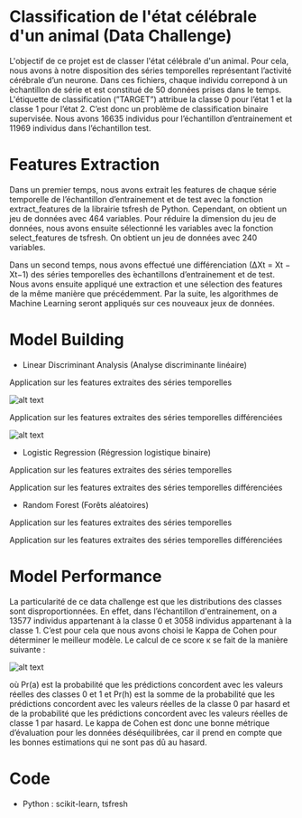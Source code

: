 # Classification de l'état célébrale d'un animal (Data Challenge)

L'objectif de ce projet est de classer l'état célébrale d'un animal. Pour cela, nous avons à notre disposition des séries temporelles représentant l’activité cérébrale d’un neurone. Dans ces fichiers, chaque individu correpond à un  ́echantillon de série et est constitué de 50 données prises dans le temps. L'étiquette de classification (”TARGET”) attribue la classe 0 pour l’état 1 et la classe 1 pour l’état 2. C’est donc un problème de classification binaire supervisée. Nous avons 16635 individus pour l’échantillon d’entrainement et 11969 individus dans l’échantillon test.

# Features Extraction

Dans un premier temps, nous avons extrait les features de chaque série temporelle de l’échantillon d’entrainement et de test avec la fonction extract_features de la librairie tsfresh de Python. Cependant, on obtient un jeu de données avec 464 variables. Pour réduire la dimension du jeu de données, nous avons ensuite sélectionné les variables avec la fonction select_features de tsfresh. On obtient un jeu de données avec 240 variables.

Dans un second temps, nous avons effectué une différenciation (∆Xt = Xt − Xt−1) des séries temporelles des  ́echantillons d’entrainement et de test. Nous avons ensuite appliqué une extraction et une sélection des features de la même manière que précédemment. Par la suite, les algorithmes de Machine Learning seront appliqués sur ces nouveaux jeux de données.

# Model Building

- Linear Discriminant Analysis (Analyse discriminante linéaire)

Application sur les features extraites des séries temporelles

![alt text](https://github.com/fanny-crt/Classification_etat_celebrale_animal/blob/main/images/analyse_discriminante_lineaire.PNG)

Application sur les features extraites des séries temporelles différenciées

![alt text](https://github.com/fanny-crt/Classification_etat_celebrale_animal/blob/main/images/analyse_discriminante_lineaire_diff.PNG)

- Logistic Regression (Régression logistique binaire)

Application sur les features extraites des séries temporelles

Application sur les features extraites des séries temporelles différenciées

- Random Forest (Forêts aléatoires)

Application sur les features extraites des séries temporelles

Application sur les features extraites des séries temporelles différenciées

# Model Performance

La particularité de ce data challenge est que les distributions des classes sont disproportionnées. En effet, dans l’échantillon d'entrainement, on a 13577 individus appartenant à la classe 0 et 3058 individus appartenant à la classe 1. C’est pour cela que nous avons choisi le Kappa de Cohen pour déterminer le meilleur modèle. Le calcul de ce score κ se fait de la manière suivante :

![alt text](https://github.com/fanny-crt/Classification_etat_celebrale_animal/blob/main/images/kappa_cohen.PNG)

où Pr(a) est la probabilité que les prédictions concordent avec les valeurs réelles des classes 0 et 1 et Pr(h) est la somme de la probabilité que les prédictions concordent avec les valeurs réelles de la classe 0 par hasard et de la probabilité que les prédictions concordent avec les valeurs réelles de classe 1 par hasard. Le kappa de Cohen est donc une bonne métrique d’évaluation pour les données déséquilibrées, car il prend en compte que les bonnes estimations qui ne sont pas dû au hasard.


# Code 
- Python : scikit-learn, tsfresh
